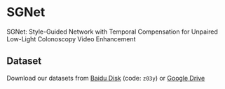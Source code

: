 # SGNet
SGNet: Style-Guided Network with Temporal Compensation for Unpaired Low-Light Colonoscopy Video Enhancement
## Dataset
Download our datasets from [Baidu Disk](https://pan.baidu.com/s/1DUCZ6-EyBYunjBdQAs1h2w ) (code: `z03y`)  or [Google Drive](https://drive.google.com/drive/folders/1KzqlBCBm-iw0_XGJbDEHGVu5-LYhMlbK?usp=drive_link)
